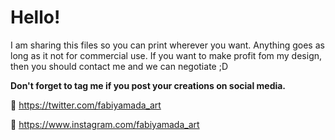 # Hello!

I am sharing this files so you can print wherever you want. Anything goes as long as it not for commercial use. If you want to make profit fom my design, then you should contact me and we can negotiate ;D

**Don't forget to tag me if you post your creations on social media.**

💟 https://twitter.com/fabiyamada_art  

💟 https://www.instagram.com/fabiyamada_art
